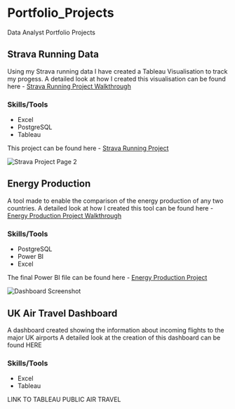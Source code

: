 # Portfolio_Projects
Data Analyst Portfolio Projects

## Strava Running Data
Using my Strava running data I have created a Tableau Visualisation to track my progess.
A detailed look at how I created this visualisation can be found here - [Strava Running Project Walkthrough](https://github.com/jor-rainey/Portfolio_Projects/blob/main/Strava_Running_Project/StravaReadme.md)

### Skills/Tools
- Excel
- PostgreSQL
- Tableau

This project can be found here - [Strava Running Project](https://public.tableau.com/app/profile/jake.rainey/viz/StravaRunningDataProject/StravaRunningData)

![Strava Project Page 2](https://github.com/jor-rainey/ImagesforReadMe/blob/main/Strava%20Project%20Screenshots/Strava%20Pg2.png)


## Energy Production
A tool made to enable the comparison of the energy production of any two countries.
A detailed look at how I created this tool can be found here - [Energy Production Project Walkthrough](https://github.com/jor-rainey/Portfolio_Projects/blob/main/Energy_Production_Project/Readme.md)

### Skills/Tools
- PostgreSQL
- Power BI
- Excel

The final Power BI file can be found here - [Energy Production Project](https://github.com/jor-rainey/Portfolio_Projects/blob/main/Energy_Production_Project/Energy%20Production%20Project.pbix)

![Dashboard Screenshot](https://github.com/jor-rainey/ImagesforReadMe/blob/main/Energy%20Project%20Screenshots/Dashboard%20Final.png)


## UK Air Travel Dashboard
A dashboard created showing the information about incoming flights to the major UK airports
A detailed look at the creation of this dashboard can be found HERE

### Skills/Tools
- Excel
- Tableau

LINK TO TABLEAU PUBLIC AIR TRAVEL
